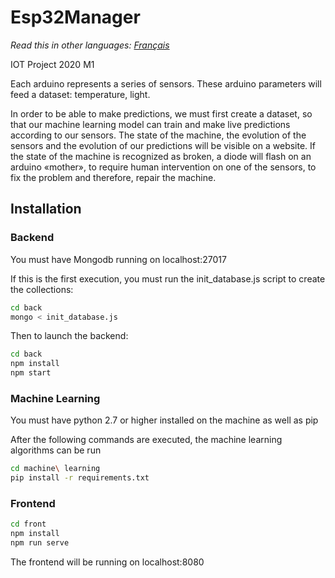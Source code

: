 # Esp32Manager

*Read this in other languages: [Français](README.fr.md)*

IOT Project 2020 M1

Each arduino represents a series of sensors.
These arduino parameters will feed a dataset:
temperature,
light.

In order to be able to make predictions, we must first create a dataset, so that our machine learning model can train and make live predictions according to our sensors.
The state of the machine, the evolution of the sensors and the evolution of our predictions will be visible on a website.
If the state of the machine is recognized as broken, a diode will flash on an arduino «mother», to require human intervention on one of the sensors, to fix the problem and therefore, repair the machine.

## Installation

### Backend

You must have Mongodb running on localhost:27017

If this is the first execution, you must run the init_database.js script to create the collections:

```bash
cd back
mongo < init_database.js
```

Then to launch the backend:

```bash
cd back
npm install
npm start
```

### Machine Learning

You must have python 2.7 or higher installed on the machine as well as pip

After the following commands are executed, the machine learning algorithms can be run

```bash
cd machine\ learning
pip install -r requirements.txt
```

### Frontend

```bash
cd front
npm install
npm run serve
```

The frontend will be running on localhost:8080
